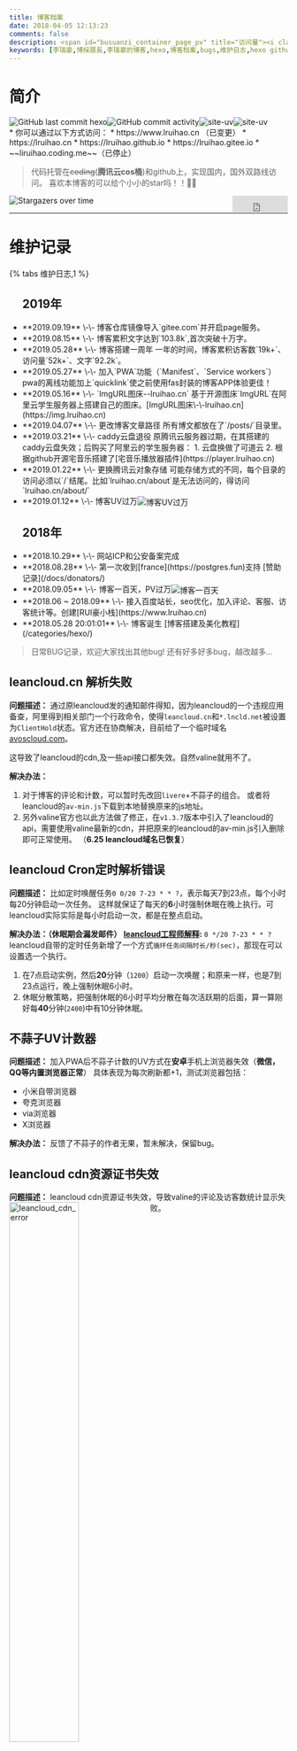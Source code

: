 ```yaml
---
title: 博客档案
date: 2018-04-05 12:13:23
comments: false
description: <span id="busuanzi_container_page_pv" title="访问量"><i class="fa fa-fw fa-rocket"></i> <span id="busuanzi_value_page_pv"></span></span>
keywords: [李瑞豪,博採眾長,李瑞豪的博客,hexo,博客档案,bugs,维护日志,hexo github,hexo coding,hexo 腾讯云cos,分类,标签,热度,百度统计,leancloud cdn,valine,gitalk,gitment,PWA,Manifest,Service workers]
---
```


# 简介
<img alt="GitHub last commit hexo" src="https://img.shields.io/github/last-commit/lruihao/lruihao.github.io/hexo" style="float:left;"><img alt="GitHub commit activity" src="https://img.shields.io/github/commit-activity/m/lruihao/lruihao.github.io" style="float:left;"><img alt="site-uv" src="https://badgen.net/badge/visitor/3.1w+/orange" style="float:left;"><img alt="site-uv" src="https://badgen.net/badge/write/10.7w+/purple" style="float:left;">
<div style="clear: both;"></div>
* 你可以通过以下方式访问：
* https://www.lruihao.cn （已变更）
* https://lruihao.cn
* https://lruihao.github.io
* https://lruihao.gitee.io
* ~~liruihao.coding.me~~（已停止）

> 代码托管在~~coding~~(**腾讯云cos桶**)和github上，实现国内，国外双路线访问。
喜欢本博客的可以给个小小的star吗！！🏀🏀

<a class="gh-btn" id="gh-btn" href="https://github.com/Lruihao/Lruihao.github.io/" target="_blank" aria-label="Star on GitHub"><span class="gh-ico" aria-hidden="true"></span><span class="gh-text" id="gh-text"></span></a>
<iframe align="right" style="margin-left: 2px; margin-bottom:-5px;" frameborder="0" scrolling="0" width="100px" height="30px" src="https://ghbtns.com/github-btn.html?user=Lruihao&amp;repo=Lruihao.github.io&amp;type=star&amp;count=true">
</iframe>

![Stargazers over time](https://starchart.cc/Lruihao/lruihao.github.io.svg)

---

# 维护记录
{% tabs 维护日志,1 %}
<!-- tab 博客日志 -->

<ul>
  <li style="list-style: none;"><h2>2019年</h2></li>
  <li>**2019.09.19** \-\- 博客仓库镜像导入`gitee.com`并开启page服务。</li>
  <li>**2019.08.15** \-\- 博客累积文字达到`103.8k`,首次突破十万字。</li>
  <li>**2019.05.28** \-\- 博客搭建一周年
    一年的时间，博客累积访客数`19k+`、访问量`52k+`、文字`92.2k`。
  </li>
  <li>**2019.05.27** \-\- 加入`PWA`功能（`Manifest`、`Service workers`）
    pwa的离线功能加上`quicklink`使之前使用fas封装的博客APP体验更佳！
  </li>
  <li>**2019.05.16** \-\- `ImgURL图床--lruihao.cn`
    基于开源图床`ImgURL`在阿里云学生服务器上搭建自己的图床。[ImgURL图床\-\-lruihao.cn](https://img.lruihao.cn)
  </li>
  <li>**2019.04.07** \-\- 更改博客文章路径
    所有博文都放在了`/posts/`目录里。
  </li>
  <li>**2019.03.21** \-\- caddy云盘退役
    原腾讯云服务器过期，在其搭建的caddy云盘失效；后购买了阿里云的学生服务器：
    1. 云盘换做了可道云
    2. 根据github开源宅音乐搭建了[宅音乐播放器插件](https://player.lruihao.cn)
  </li>
  <li>**2019.01.22** \-\- 更换腾讯云对象存储
    可能存储方式的不同，每个目录的访问必须以`/`结尾。比如`lruihao.cn/about`是无法访问的，得访问`lruihao.cn/about/`
  </li>
  <li>**2019.01.12** \-\- 博客UV过万<img src="/docs/images/uv10k.png" alt="博客UV过万" align="center" /></li>
  <li style="list-style: none;"><h2>2018年</h2></li>
  <li>**2018.10.29** \-\- 网站ICP和公安备案完成</li>
  <li>**2018.08.28** \-\- 第一次收到[france](https://postgres.fun)支持 [赞助记录](/docs/donators/)</li>
  <li>**2018.09.05** \-\- 博客一百天，PV过万<img src="/docs/images/day-100.png" alt="博客一百天" align="center" /></li>
  <li>**2018.06 ~ 2018.09** \-\- 接入百度站长，seo优化，加入评论、客服、访客统计等。创建[RUI豪小栈](https://www.lruihao.cn)
  </li>
  <li>**2018.05.28 20:01:01** \-\- 博客诞生 [博客搭建及美化教程](/categories/hexo/)</li>
</ul>

<!-- endtab -->
<!-- tab 维护记录 -->
> 日常BUG记录，欢迎大家找出其他bug!
> 还有好多好多bug，越改越多...

## leancloud.cn 解析失败
**问题描述：**
通过原leancloud发的通知邮件得知，因为leancloud的一个违规应用备查，阿里得到相关部门一个行政命令，使得`leancloud.cn`和`*.lncld.net`被设置为`ClientHold`状态。官方还在协商解决，目前给了一个临时域名[avoscloud.com](https://avoscloud.com)。

这导致了leancloud的cdn,及一些api接口都失效。自然valine就用不了。

**解决办法：**
1. 对于博客的评论和计数，可以暂时先改回`livere`+不蒜子的组合。
或者将leancloud的`av-min.js`下载到本地替换原来的js地址。
2. 另外valine官方也以此方法做了修正，在`v1.3.7`版本中引入了leancloud的api，需要使用valine最新的cdn，并把原来的leancloud的av-min.js引入删除即可正常使用。
（**6.25 leancloud域名已恢复**）

## leancloud Cron定时解析错误
**问题描述：**
比如定时唤醒任务`0 0/20 7-23 * * ?`，表示每天7到23点，每个小时每20分钟启动一次任务。
这样就保证了每天的**6**小时强制休眠在晚上执行。可leancloud实际实际是每小时启动一次，都是在整点启动。

**解决办法：（休眠期会漏发邮件）**
<i class="fa fa-check-square"></i> **[leancloud工程师解释](https://forum.leancloud.cn/t/cron/20365):** `0 */20 7-23 * * ?`
<i class="fa fa-square"></i> leancloud自带的定时任务新增了一个方式`循环任务间隔时长/秒(sec)`，那现在可以设置选一个执行。
1. 在7点启动实例，然后**20**分钟（`1200`）启动一次唤醒；和原来一样，也是7到23点运行，晚上强制休眠6小时。
2. 休眠分散策略，把强制休眠的6小时平均分散在每次活跃期的后面，算一算刚好每**40**分钟(`2400`)中有10分钟休眠。

## 不蒜子UV计数器
**问题描述：**
加入PWA后不蒜子计数的UV方式在**安卓**手机上浏览器失效（**微信，QQ等内置浏览器正常**）
具体表现为每次刷新都+1，测试浏览器包括：
- 小米自带浏览器
- 夸克浏览器
- via浏览器
- X浏览器

**解决办法：**
反馈了不蒜子的作者无果，暂未解决，保留bug。

## leancloud cdn资源证书失效
**问题描述：**
leancloud cdn资源证书失效，导致valine的评论及访客数统计显示失败。
<img src="/docs/images/leancloudcdn.png" width="50%" align="left" alt="leancloud_cdn_error" />
<div style="clear: both;"></div>
**解决办法：**
下载js放在本地，或者等待leancloud更新证书（一到两天）。

另外在leancloud博客看到相关[开发版线程策略](https://blog.leancloud.cn/6738/)的调整，感觉leancloud的免费服务是越来越难用了。反馈了一波valine作者更换云后端，作者也表示已挖坑！最近将做开发~

## leancloud api 429错误
**问题描述：**
- {% label danger@信息 %} - Too many requests.
- {% label danger@含义 %} - 超过应用的流控限制，即超过每个应用同一时刻最多可使用的工作线程数，或者说同一时刻最多可以同时处理的数据请求。通过 `控制台 > 存储 > API 统计 > API 性能 > 总览` 可以查看应用产生的请求统计数据，如平均工作线程、平均响应时间等。

最近几天打开博客总是看到首页的访问数统计为0，刷新一下又好了，感觉是和前一段时间加的那个[热度](https://lruihao.cn//docs/top/)页面一样的，热度页面采用增加延迟的方法解决了统计失败的问题。当时不知道为什么，这次这个问题的出现，我打开浏览器控制台，发现好几个`429`的错误，而且多数情况下是4个一起出现。于是不管三七二十一，先查一下429是什么，在leancloud官网找到了上面的描述，还看了一下自己的统计信息，如下图。
![统计信息](/docs/images/429.png)
所以**解决方案**大致三种:
1. 充钱升级商业版 <i class="fa fa-square"></i>
2. 降低api使用的线程数 <i class="fa fa-check-square"></i>
3. 增加api延迟 <i class="fa fa-check-square"></i>

**本次问题具体解决方案：**
打开站点配置文件找到如下字段，首页每页修改为6
```
index_generator:
  path: ''
  per_page: 6
  order_by: -date
archive_generator:
  per_page: 10
```

## CPU占用过高
前两天收到网友的反馈，说我的网站打开CPU占用80%多，我以前都没想过这些性能问题，突然出现就慌了，一开始怀疑是js的原因，后来又有人反馈截图说他的电脑上正常，不过在win10的电脑上就很高，后来在浏览器中吧js加载关掉就正常了，说明就是js造成的，虽然不懂js，不过为了解决这个致命的问题还是硬着头皮，在翻next源码中，自己用过的js,翻了一整天没找出结果，期间还麻烦晓剑帮我找了。知道今天又找了一上午才找到，罪魁祸首，是next提供的动态壁纸，后来测试了一下，那些动态壁纸都会让CPU飚起来，不知道是我改了什么源码的原因，还是静态壁纸和动态壁纸不能一起用的原因。不过总之这个问题吧已经解决，开心。
![浏览器web工具性能分析](/docs/images/cpu2.png)
![解决](/docs/images/cpu1.png)

## 杂七杂八
* 使用hexo-all-minifier压缩博文，导致打赏button失效；原因：压缩倒是button那块div，有一个叫`'QR'`的id,压缩后变成小写`' qr'`
解决方法：
	1. 取消html或js压缩；或者取消压缩打赏文件reward.swig（未测试）；
	2. 打开reward.swig把第三行中的`document.getElementById('QR');`改为`document.getElementById(&quot;QR&quot;);`；

## 评论

* gitalk评论插件，由于我没有对文章标题id进行md5等转码，所以在较长标题博客下可能造成github登录失败等原因以至于无法评论，所以评论不太友好，大佬略过，~~这个bug目前我不打算修复~~(我换了gitment评论)，懒！然后如果实在有啥问题可以在右边栏的在线客服那里在线联系我，也可以加上面的联系方式联系我！（我也是小白哈哈哈哈哈！）

* gitment bug，解决gitalk大部分问题，但是还是存在以下问题：
 * 手机浏览器无法登陆的问题，目测手机浏览器对文章标题转码导致。解决方案：去一篇标题短的文章下面登陆再回来评论。
 * 文章标题还是不能太长，我并没有将id做转码缩短处理，只是对github中文lable简单地处理了一下。

* gitment在我双线部署后，被我抛弃了，其实我挺喜欢gitment的Markdown语法功能的，但是比较适合github.io这种域名的，主要是登陆问题，我觉得是返回值啥的，gitment的仓库在github上。就这样吧，用来必力评论吧，虽然是韩国的，加载会慢点，不过没关系，反正没人评论，都是我自己记录，足够了！！！

## 彩蛋 

* ~~[www.lruihao.cn](https://www.lruihao.cn)和[lruihao.cn](https://lruihao.cn)的评论是不一样的~~
* ~~在留言页面地址后面加/index.html  ,这个的隐藏评论区hhhh，同样有第一种的区别（gitalk,gitment）~~
* 加“ /love/ ”,可以看到我和女票的一些小故事当然有密码的hhhh
* ~~加“ /book/ ”,可以看到几本金庸先生的小说~~
* 按下F12打开浏览器调试工具，在console可以看到一些“有趣”的东西- _ -!
* 网站背景亮度调节

|开关|调节|
|:-:|:-:|
|<li>Alt+Z: 打开夜间模式</li><li>Alt+X: 关闭夜间模式</li>|<li>Alt+↑: 增加亮度</li><li>Alt+↓: 降低亮度</li>|
<!-- endtab -->
{% endtabs %}
